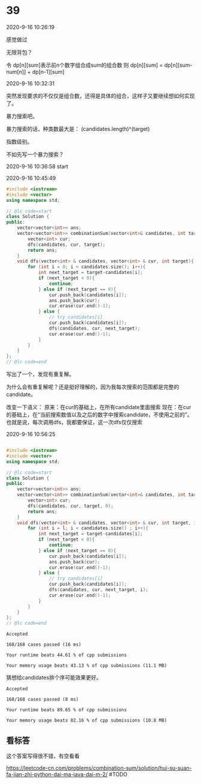 # 39

2020-9-16 10:26:19

感觉做过

无限背包？

令
dp[n][sum]表示前n个数字组合成sum的组合数
则
dp[n][sum] = dp[n][sum-num[n]] + dp[n-1][sum]


2020-9-16 10:32:31

突然发现要求的不仅仅是组合数，还得是具体的组合，这样子又要继续想如何实现了。

暴力搜索吧。

暴力搜索的话，种类数最大是：
(candidates.length)^(target)

指数级别。

不如先写一个暴力搜索？

2020-9-16 10:36:58
start


2020-9-16 10:45:49

```cpp
#include <iostream>
#include <vector>
using namespace std;

// @lc code=start
class Solution {
public:
    vector<vector<int>> ans;
    vector<vector<int>> combinationSum(vector<int>& candidates, int target) {
        vector<int> cur;
        dfs(candidates, cur, target);
        return ans;
    }
    void dfs(vector<int> & candidates, vector<int> & cur, int target){
        for (int i = 0; i < candidates.size(); i++){
            int next_target = target-candidates[i];
            if (next_target < 0){
                continue;
            } else if (next_target == 0){
                cur.push_back(candidates[i]);
                ans.push_back(cur);
                cur.erase(cur.end()-1);
            } else {
                // try candidates[i]
                cur.push_back(candidates[i]);
                dfs(candidates, cur, next_target);
                cur.erase(cur.end()-1);
            }
        }
    }
};
// @lc code=end
```

写出了一个，发现有重复解。


为什么会有重复解呢？还是挺好理解的，因为我每次搜索的范围都是完整的candidate。

改变一下语义：
原来：在cur的基础上，在所有candidate里面搜索
现在：在cur的基础上，在“当前搜索数值以及之后的数字中搜索candidate，不使用之前的”。也就是说，每次调用dfs，我都要保证，这一次dfs仅仅搜索

2020-9-16 10:56:25

```cpp

#include <iostream>
#include <vector>
using namespace std;

// @lc code=start
class Solution {
public:
    vector<vector<int>> ans;
    vector<vector<int>> combinationSum(vector<int>& candidates, int target) {
        vector<int> cur;
        dfs(candidates, cur, target, 0);
        return ans;
    }
    void dfs(vector<int> & candidates, vector<int> & cur, int target, int l){
        for (int i = l; i < candidates.size() ; i++){
            int next_target = target-candidates[i];
            if (next_target < 0){
                continue;
            } else if (next_target == 0){
                cur.push_back(candidates[i]);
                ans.push_back(cur);
                cur.erase(cur.end()-1);
            } else {
                // try candidates[i]
                cur.push_back(candidates[i]);
                dfs(candidates, cur, next_target, i);
                cur.erase(cur.end()-1);
            }
        }
    }
};
// @lc code=end
```

```
Accepted

168/168 cases passed (16 ms)

Your runtime beats 44.61 % of cpp submissions

Your memory usage beats 43.13 % of cpp submissions (11.1 MB)
```

猜想给candidates排个序可能效果更好。

```
Accepted

168/168 cases passed (8 ms)

Your runtime beats 89.65 % of cpp submissions

Your memory usage beats 82.16 % of cpp submissions (10.8 MB)
```


## 看标答

这个答案写得很不错，有空看看

https://leetcode-cn.com/problems/combination-sum/solution/hui-su-suan-fa-jian-zhi-python-dai-ma-java-dai-m-2/
#TODO